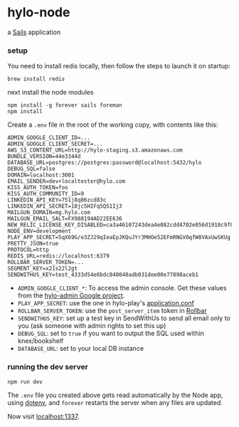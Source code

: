 # hylo-node

a [Sails](http://sailsjs.org) application

### setup

You need to install redis locally, then follow the steps to launch it on startup:
```shell
brew install redis
```

next install the node modules
```shell
npm install -g forever sails foreman
npm install
```

Create a `.env` file in the root of the working copy, with contents like this:
```
ADMIN_GOOGLE_CLIENT_ID=...
ADMIN_GOOGLE_CLIENT_SECRET=...
AWS_S3_CONTENT_URL=http://hylo-staging.s3.amazonaws.com
BUNDLE_VERSION=44e3344d
DATABASE_URL=postgres://postgres:password@localhost:5432/hylo
DEBUG_SQL=false
DOMAIN=localhost:3001
EMAIL_SENDER=dev+localtester@hylo.com
KISS_AUTH_TOKEN=foo
KISS_AUTH_COMMUNITY_ID=9
LINKEDIN_API_KEY=751j8q86zcd83c
LINKEDIN_API_SECRET=10jc5HIFq5QS1Ij3
MAILGUN_DOMAIN=mg.hylo.com
MAILGUN_EMAIL_SALT=FX988194AD22EE636
NEW_RELIC_LICENSE_KEY_DISABLED=ca3a46107243dea4e082cdd4702e056d1910c9f8
NODE_ENV=development
PLAY_APP_SECRET=5qX69G/e3ZJ29qIeaEpJKQuJYr3MHOe52EFmRNGVOqfW8VAxUwSKUg
PRETTY_JSON=true
PROTOCOL=http
REDIS_URL=redis://localhost:6379
ROLLBAR_SERVER_TOKEN=...
SEGMENT_KEY=x21s22l2gt
SENDWITHUS_KEY=test_4333d54e6bdc840048adb031dee00e77898aceb1
```
* `ADMIN_GOOGLE_CLIENT_*`: To access the admin console.  Get these values from the [hylo-admin Google project](https://console.developers.google.com/project/hylo-admin).
* `PLAY_APP_SECRET`: use the one in hylo-play's [application.conf](https://github.com/Hylozoic/hylo-play/blob/master/conf/application.conf)
* `ROLLBAR_SERVER_TOKEN`: use the `post_server_item` token in  [Rollbar](https://rollbar.com/hylo_dev/Hylo/settings/access_tokens/)
* `SENDWITHUS_KEY`: set up a test key in SendWithUs to send all email only to you (ask someone with admin rights to set this up)
* `DEBUG_SQL`: set to `true` if you want to output the SQL used within knex/bookshelf
* `DATABASE_URL`: set to your local DB instance

### running the dev server

```shell
npm run dev
```

The `.env` file you created above gets read automatically by the Node app, using [dotenv](http://www.npmjs.org/package/dotenv), and `forever` restarts the server when any files are updated.

Now visit [localhost:1337](http://localhost:1337).
